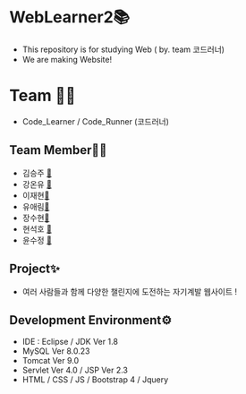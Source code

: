 # WebLearner2📚
- This repository is for studying Web ( by. team 코드러너)
- We are making Website!

# Team 🙋‍♀️
- Code_Learner / Code_Runner (코드러너)

## Team Member🙇‍♀️
- 김승주 [📑](https://github.com/SeungJooKim)
- 강온유 [📑](https://github.com/kangonyou)
- 이재현[📑](https://github.com/z0640)
- 유애림[📑](https://github.com/Yuaerim)
- 장수현[📑](https://github.com/Xoohyun)
- 현석호 [📑](https://github.com/bigtig-h)
- 윤수정 [📑](https://github.com/sujeong)

## Project✨
- 여러 사람들과 함께 다양한 챌린지에 도전하는 자기계발 웹사이트 !

## Development Environment⚙
- IDE : Eclipse /  JDK Ver 1.8
- MySQL Ver 8.0.23
- Tomcat Ver 9.0
- Servlet Ver 4.0 / JSP Ver 2.3
- HTML / CSS / JS / Bootstrap 4 / Jquery 
